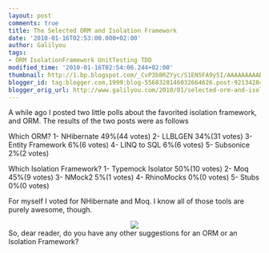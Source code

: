 ```yaml
---
layout: post
comments: true
title: The Selected ORM and Isolation Framework
date: '2010-01-16T02:53:00.000+02:00'
author: Galilyou
tags:
- ORM IsolationFramework UnitTesting TDD
modified_time: '2010-01-16T02:54:06.244+02:00'
thumbnail: http://1.bp.blogspot.com/_CvP3b8RZYyc/S1EN5FA9y5I/AAAAAAAAAD8/aftKJAi2I1o/s72-c/testing.jpg
blogger_id: tag:blogger.com,1999:blog-5568328146032664626.post-9213428418889661427
blogger_orig_url: http://www.galilyou.com/2010/01/selected-orm-and-isolation-framework.html
---
```


A while ago I posted two little polls about the favorited isolation framework, and ORM. The results of the two posts were as follows

Which ORM? 
1- NHibernate      49%(44 votes)
2- LLBLGEN         34%(31 votes)
3- Entity Framework 6%(6 votes)
4- LINQ to SQL      6%(6 votes)
5- Subsonice        2%(2 votes)

Which Isolation Framework? 
1- Typemock Isolator 50%(10 votes)
2- Moq    45%(9 votes)
3- NMock2  5%(1 votes)
4- RhinoMocks   0%(0 votes)
5- Stubs  0%(0 votes)

For myself I voted for NHibernate and Moq. I know all of those tools are purely awesome, though. 
<div class="separator" style="clear: both; text-align: center;"><a href="http://1.bp.blogspot.com/_CvP3b8RZYyc/S1EN5FA9y5I/AAAAAAAAAD8/aftKJAi2I1o/s1600-h/testing.jpg" imageanchor="1" style="margin-left: 1em; margin-right: 1em;"><img border="0" src="http://1.bp.blogspot.com/_CvP3b8RZYyc/S1EN5FA9y5I/AAAAAAAAAD8/aftKJAi2I1o/s320/testing.jpg" /></a>
</div>
So, dear reader, do you have any other suggestions for an ORM or an Isolation Framework?